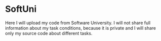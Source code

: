 # SoftUni
Here I will upload my code from Software University.
I will not share full information about my task conditions, because it is private and I will share only my source code about different tasks.
